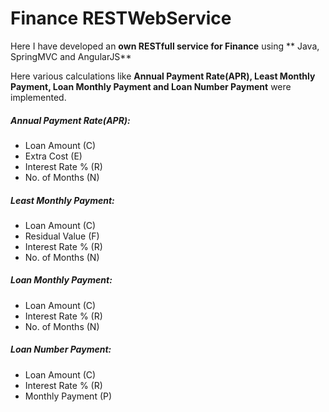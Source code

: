 # Finance RESTWebService

 Here I have developed an **own RESTfull service for Finance** using ** Java, SpringMVC and AngularJS**
 
 
 
 Here various calculations like **Annual Payment Rate(APR), Least Monthly Payment, Loan Monthly Payment and  Loan Number Payment** 
 were implemented. 
 
##### Annual Payment Rate(APR):
* Loan Amount (C)
* Extra Cost (E) 
* Interest Rate % (R)
* No. of Months (N)

##### Least Monthly Payment:
* Loan Amount (C)
* Residual Value (F) 
* Interest Rate % (R)
* No. of Months (N)

##### Loan Monthly Payment:
* Loan Amount (C) 
* Interest Rate % (R)
* No. of Months (N)

##### Loan Number Payment:
* Loan Amount (C) 
* Interest Rate % (R)
* Monthly Payment (P)

